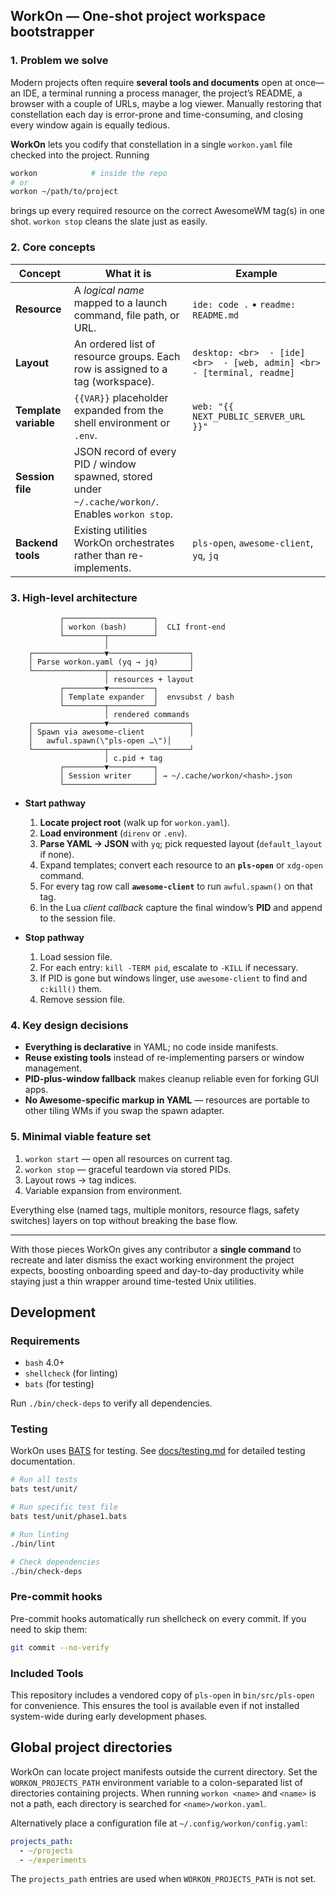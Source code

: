 ## **WorkOn — One-shot project workspace bootstrapper**

### 1. Problem we solve

Modern projects often require **several tools and documents** open at once—
an IDE, a terminal running a process manager, the project’s README, a browser with a couple of URLs, maybe a log viewer.
Manually restoring that constellation each day is error-prone and time-consuming, and closing every window again is equally tedious.

**WorkOn** lets you codify that constellation in a single `workon.yaml` file checked into the project.
Running

```bash
workon            # inside the repo
# or
workon ~/path/to/project
```

brings up every required resource on the correct AwesomeWM tag(s) in one shot.
`workon stop` cleans the slate just as easily.

### 2. Core concepts

| Concept               | What it is                                                                                         | Example                                                                  |
| --------------------- | -------------------------------------------------------------------------------------------------- | ------------------------------------------------------------------------ |
| **Resource**          | A *logical name* mapped to a launch command, file path, or URL.                                    | `ide: code .`  •  `readme: README.md`                                    |
| **Layout**            | An ordered list of resource groups. Each row is assigned to a tag (workspace).                     | `desktop: <br>  - [ide] <br>  - [web, admin] <br>  - [terminal, readme]` |
| **Template variable** | `{{VAR}}` placeholder expanded from the shell environment or `.env`.                               | `web: "{{ NEXT_PUBLIC_SERVER_URL }}"`                                    |
| **Session file**      | JSON record of every PID / window spawned, stored under `~/.cache/workon/`. Enables `workon stop`. |                                                                          |
| **Backend tools**     | Existing utilities WorkOn orchestrates rather than re-implements.                                  | `pls-open`, `awesome-client`, `yq`, `jq`                            |

### 3. High-level architecture

```
           ┌────────────────────┐
           │ workon (bash)      │  CLI front-end
           └─────────┬──────────┘
                     │
    ┌────────────────▼──────────────────┐
    │ Parse workon.yaml (yq → jq)       │
    └────────────────┬──────────────────┘
                     │ resources + layout
           ┌─────────▼──────────┐
           │ Template expander  │  envsubst / bash
           └─────────┬──────────┘
                     │ rendered commands
    ┌────────────────▼──────────────────┐
    │ Spawn via awesome-client          │
    │   awful.spawn(\"pls-open …\")│
    └────────────────┬──────────────────┘
                     │ c.pid + tag
           ┌─────────▼──────────┐
           │ Session writer     │ → ~/.cache/workon/<hash>.json
           └────────────────────┘
```

* **Start pathway**

  1. **Locate project root** (walk up for `workon.yaml`).
  2. **Load environment** (`direnv` or `.env`).
  3. **Parse YAML → JSON** with `yq`; pick requested layout (`default_layout` if none).
  4. Expand templates; convert each resource to an **`pls-open`** or `xdg-open` command.
  5. For every tag row call **`awesome-client`** to run `awful.spawn()` on that tag.
  6. In the Lua *client callback* capture the final window’s **PID** and append to the session file.

* **Stop pathway**

  1. Load session file.
  2. For each entry: `kill -TERM pid`, escalate to `-KILL` if necessary.
  3. If PID is gone but windows linger, use `awesome-client` to find and `c:kill()` them.
  4. Remove session file.

### 4. Key design decisions

* **Everything is declarative** in YAML; no code inside manifests.
* **Reuse existing tools** instead of re-implementing parsers or window management.
* **PID-plus-window fallback** makes cleanup reliable even for forking GUI apps.
* **No Awesome-specific markup in YAML** — resources are portable to other tiling WMs if you swap the spawn adapter.

### 5. Minimal viable feature set

1. `workon start` — open all resources on current tag.
2. `workon stop` — graceful teardown via stored PIDs.
3. Layout rows → tag indices.
4. Variable expansion from environment.

Everything else (named tags, multiple monitors, resource flags, safety switches) layers on top without breaking the base flow.

---

With those pieces WorkOn gives any contributor a **single command** to recreate and later dismiss the exact working environment the project expects, boosting onboarding speed and day-to-day productivity while staying just a thin wrapper around time-tested Unix utilities.

## Development

### Requirements

- `bash` 4.0+
- `shellcheck` (for linting)
- `bats` (for testing)

Run `./bin/check-deps` to verify all dependencies.

### Testing

WorkOn uses [BATS](https://bats-core.readthedocs.io/) for testing. See [docs/testing.md](docs/testing.md) for detailed testing documentation.

```bash
# Run all tests
bats test/unit/

# Run specific test file
bats test/unit/phase1.bats

# Run linting
./bin/lint

# Check dependencies
./bin/check-deps
```

### Pre-commit hooks

Pre-commit hooks automatically run shellcheck on every commit. If you need to skip them:

```bash
git commit --no-verify
```

### Included Tools

This repository includes a vendored copy of `pls-open` in `bin/src/pls-open` for convenience. This ensures the tool is available even if not installed system-wide during early development phases.


## Global project directories

WorkOn can locate project manifests outside the current directory. Set the `WORKON_PROJECTS_PATH` environment variable to a colon-separated list of directories containing projects. When running `workon <name>` and `<name>` is not a path, each directory is searched for `<name>/workon.yaml`.

Alternatively place a configuration file at `~/.config/workon/config.yaml`:

```yaml
projects_path:
  - ~/projects
  - ~/experiments
```

The `projects_path` entries are used when `WORKON_PROJECTS_PATH` is not set.

